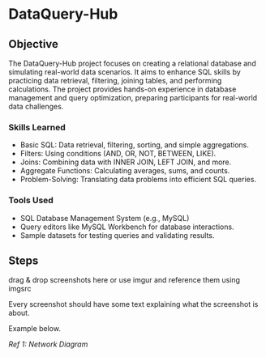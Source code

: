 # DataQuery-Hub

## Objective
The DataQuery-Hub project focuses on creating a relational database and simulating real-world data scenarios. It aims to enhance SQL skills by practicing data retrieval, filtering, joining tables, and performing calculations. The project provides hands-on experience in database management and query optimization, preparing participants for real-world data challenges.

### Skills Learned

- Basic SQL: Data retrieval, filtering, sorting, and simple aggregations.
- Filters: Using conditions (AND, OR, NOT, BETWEEN, LIKE).
- Joins: Combining data with INNER JOIN, LEFT JOIN, and more.
- Aggregate Functions: Calculating averages, sums, and counts.
- Problem-Solving: Translating data problems into efficient SQL queries.

### Tools Used

- SQL Database Management System (e.g., MySQL)
- Query editors like MySQL Workbench for database interactions.
- Sample datasets for testing queries and validating results.

## Steps
drag & drop screenshots here or use imgur and reference them using imgsrc

Every screenshot should have some text explaining what the screenshot is about.

Example below.

*Ref 1: Network Diagram*
